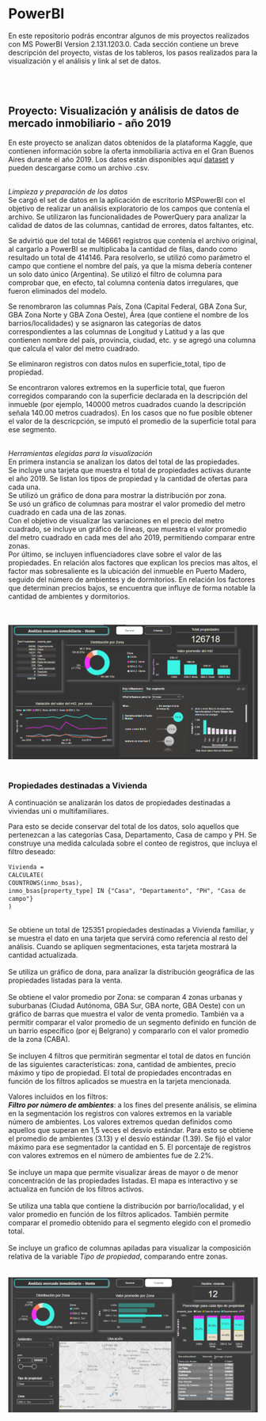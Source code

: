 # PowerBI


En este repositorio podrás encontrar algunos de mis proyectos realizados con MS PowerBI Version 2.131.1203.0. 
Cada sección contiene un breve descripción del proyecto, vistas de los tableros, los pasos realizados para la visualización y el análisis y link al set de datos.<br><br><br><br>


Proyecto: Visualización y análisis de datos de mercado inmobiliario - año 2019
-------------

En este proyecto se analizan datos obtenidos de la plataforma Kaggle, que contienen información sobre la oferta inmobiliaria activa en el Gran Buenos Aires durante el año 2019. Los datos están disponibles aquí [dataset](https://www.kaggle.com/datasets/alejandromendivil/bsas-realstate-on-sale) y pueden descargarse como un archivo .csv.  <br><br>

_Limpieza y preparación de los datos_ <br>
Se cargó el set de datos en la aplicación de escritorio MSPowerBI con el objetivo de realizar un análisis exploratorio de los campos que contenía el archivo. Se utilizaron las funcionalidades de PowerQuery para analizar la calidad de datos de las columnas, cantidad de errores, datos faltantes, etc.  <br>

Se advirtió que del total de 146661 registros que contenía el archivo original, al cargarlo a PowerBI se multiplicaba la cantidad de filas, dando como resultado un total de 414146.  Para resolverlo, se utilizó como parámetro el campo que contiene el nombre del país, ya que la misma debería contener un solo dato único (Argentina). Se utilizó el filtro de  columna para comprobar que, en efecto, tal columna contenía datos irregulares, que fueron eliminados del modelo.<br>

Se renombraron las columnas País, Zona (Capital Federal, GBA Zona Sur, GBA Zona Norte y GBA Zona Oeste), Área (que contiene el nombre de los barrios/localidades) y se asignaron las categorías de datos correspondientes a las columnas de Longitud y Latitud y a las que contienen nombre del país, provincia, ciudad, etc. y se agregó una columna que calcula el valor del metro cuadrado.  <br>

Se eliminaron registros con datos nulos en superficie_total, tipo de propiedad. <br>

Se encontraron valores extremos en la superficie total, que fueron corregidos comparando con la superficie declarada en la descripción del inmueble (por ejemplo, 140000 metros cuadrados cuando la descripción señala 140.00 metros cuadrados). En los casos que no fue posible obtener el valor de la descricpción, se imputó el promedio de la superficie total para ese segmento. <br><br>


_Herramientas elegidas para la visualización_ <br>
En primera instancia se analizan los datos del total de las propiedades.  <br>
Se incluye una tarjeta que muestra el total de propiedades activas durante el año 2019. Se listan los tipos de propiedad y la cantidad de ofertas para cada una.  <br>
Se utilizó un gráfico de dona para mostrar la distribución por zona.  <br>
Se usó un gráfico de columnas para mostrar el valor promedio del metro cuadrado en cada una de las zonas. <br>
Con el objetivo de visualizar las variaciones en el precio del metro cuadrado, se incluye un gráfico de líneas, que muestra el valor promedio del metro cuadrado en cada mes del año 2019, permitiendo comparar entre zonas.  <br>
Por último, se incluyen influenciadores clave sobre el valor de las propiedades. En relación alos factores que explican los precios mas altos, el factor mas sobresaliente es la ubicación del inmueble en Puerto Madero, seguido del número de ambientes y de dormitorios. En relación los factores que determinan precios bajos, se encuentra que influye de forma notable la cantidad de ambientes y dormitorios.    

<br><br>
![](images/inmo1.png)
<br><br>
### Propiedades destinadas a Vivienda

A continuación se analizarán los datos de propiedades destinadas a viviendas uni o multifamiliares.  

Para esto se decide conservar del total de los datos, solo aquellos que pertenezcan a las categorías Casa, Departamento, Casa de campo y PH. Se construye una medida calculada sobre el conteo de registros,  que incluya el filtro deseado: 
<br>
```dax
Vivienda =
CALCULATE(
COUNTROWS(inmo_bsas),
inmo_bsas[property_type] IN {"Casa", "Departamento", "PH", "Casa de campo"}
)
```
<br>
Se obtiene un total de 125351 propiedades destinadas a Vivienda familiar, y se muestra el dato en una tarjeta que servirá como referencia al resto del análisis. Cuando se apliquen segmentaciones, esta tarjeta mostrará la cantidad actualizada. <br><br>
Se utiliza un gráfico de dona, para analizar la distribución geográfica de las propiedades listadas para la venta.  <br><br>
Se obtiene el valor promedio por Zona: se comparan 4 zonas urbanas y suburbanas (Ciudad Autónoma, GBA Sur, GBA norte, GBA Oeste) con un gráfico de barras que muestra el valor de venta promedio. También va a permitir comparar el valor promedio de un segmento definido en función de un barrio específico (por ej Belgrano) y compararlo con el valor promedio de la zona (CABA).<br><br>
Se incluyen 4 filtros que permitirán segmentar el total de datos en función de las siguientes características:  zona, cantidad de ambientes, precio máximo y tipo de propiedad. El total de propiedades encontradas en función de los filtros aplicados se muestra en la tarjeta mencionada. <br>

Valores incluidos en los filtros:  <br>
***Filtro por número de ambientes***: a los fines del presente análisis, se elimina en la segmentación los registros con valores extremos en la variable número de ambientes. Los valores extremos quedan definidos como aquellos que superan en 1,5 veces el desvío estándar. Para esto se obtiene el promedio de ambientes (3.13) y el desvío estándar (1.39). Se fijó el valor máximo para ese segmentador la cantidad en 5. El porcentaje de registros con valores extremos en el número de ambientes fue de 2.2%. <br><br>
Se incluye un mapa que permite visualizar áreas de mayor o de menor concentración de las propiedades listadas. El mapa es interactivo y se actualiza en función de los filtros activos.  <br><br>
Se utiliza una tabla que contiene la distribución por barrio/localidad, y el valor promedio en función de los filtros aplicados. También permite comparar el promedio obtenido para el segmento elegido con el promedio total.  <br><br>
Se incluye un grafico de columnas apiladas para visualizar la composición relativa de la variable *Tipo de propiedad*, comparando entre zonas.  
<br>
<br>
![](images/inmo2.png)

